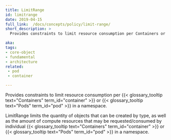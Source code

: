 ```yaml
---
title: LimitRange
id: limitrange
date: 2019-04-15
full_link:  /docs/concepts/policy/limit-range/
short_description: >
  Provides constraints to limit resource consumption per Containers or Pods in a namespace.

aka:
tags:
- core-object
- fundamental
- architecture
related:
 - pod
 - container

---
```

 Provides constraints to limit resource consumption per {{< glossary_tooltip text="Containers" term_id="container" >}} or {{< glossary_tooltip text="Pods" term_id="pod" >}} in a namespace.

<!--more-->
LimitRange limits the quantity of objects that can be created  by type,
as well as the amount of compute resources that may be requested/consumed by individual {{< glossary_tooltip text="Containers" term_id="container" >}} or {{< glossary_tooltip text="Pods" term_id="pod" >}} in a namespace.